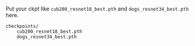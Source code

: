 Put your ckpt like `cub200_resnet18_best.pth` and `dogs_resnet34_best.pth` here.

```
checkpoints/
    cub200_resnet18_best.pth
    dogs_resnet34_best.pth
```


